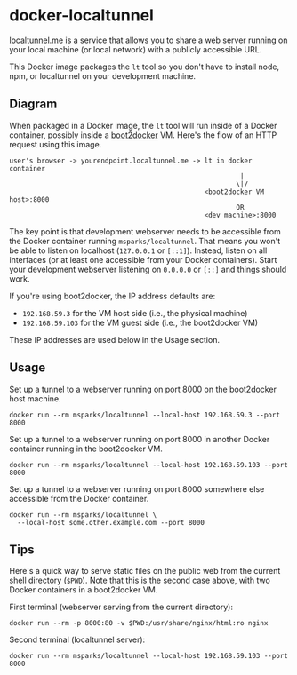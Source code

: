 # docker-localtunnel

[localtunnel.me](http://localtunnel.me/) is a service that allows you to share a
web server running on your local machine (or local network) with a publicly
accessible URL.

This Docker image packages the `lt` tool so you don't have to install node, npm,
or localtunnel on your development machine.

## Diagram

When packaged in a Docker image, the `lt` tool will run inside of a Docker
container, possibly inside a [boot2docker](http://boot2docker.io) VM. Here's the
flow of an HTTP request using this image.

    user's browser -> yourendpoint.localtunnel.me -> lt in docker container
                                                              |
                                                             \|/
                                                     <boot2docker VM host>:8000
                                                             OR
                                                     <dev machine>:8000

The key point is that development webserver needs to be accessible from the
Docker container running `msparks/localtunnel`. That means you won't be able to
listen on localhost (`127.0.0.1` or `[::1]`). Instead, listen on all interfaces
(or at least one accessible from your Docker containers). Start your development
webserver listening on `0.0.0.0` or `[::]` and things should work.

If you're using boot2docker, the IP address defaults are:

* `192.168.59.3` for the VM host side (i.e., the physical machine)
* `192.168.59.103` for the VM guest side (i.e., the boot2docker VM)

These IP addresses are used below in the Usage section.

## Usage

Set up a tunnel to a webserver running on port 8000 on the boot2docker host
machine.

    docker run --rm msparks/localtunnel --local-host 192.168.59.3 --port 8000

Set up a tunnel to a webserver running on port 8000 in another Docker container
running in the boot2docker VM.

    docker run --rm msparks/localtunnel --local-host 192.168.59.103 --port 8000

Set up a tunnel to a webserver running on port 8000 somewhere else accessible
from the Docker container.

    docker run --rm msparks/localtunnel \
      --local-host some.other.example.com --port 8000

## Tips

Here's a quick way to serve static files on the public web from the current
shell directory (`$PWD`). Note that this is the second case above, with two
Docker containers in a boot2docker VM.

First terminal (webserver serving from the current directory):

    docker run --rm -p 8000:80 -v $PWD:/usr/share/nginx/html:ro nginx

Second terminal (localtunnel server):

    docker run --rm msparks/localtunnel --local-host 192.168.59.103 --port 8000
